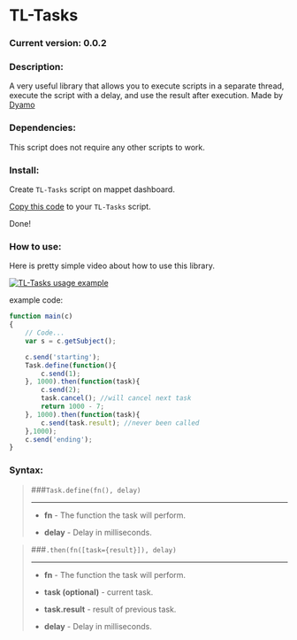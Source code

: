 # TL-Tasks

### Current version: 0.0.2

### Description:

A very useful library that allows you to execute scripts in a separate thread, execute the script with a delay, and use the result after execution.
Made by [Dyamo](https://github.com/dyam0)

### Dependencies:
This script does not require any other scripts to work.

### Install:

Create `TL-Tasks` script on mappet dashboard.

[Copy this code](https://raw.githubusercontent.com/TorayLife/mappet-TL-API/master/TL-Tasks/TL-Tasks.js) to your `TL-Tasks` script.

Done!

### How to use:

Here is pretty simple video about how to use this library.

[![TL-Tasks usage example](https://img.youtube.com/vi/FuzdFSwhnsg/0.jpg)](https://youtu.be/FuzdFSwhnsg)

example code:

```js
function main(c)
{
    // Code...
    var s = c.getSubject();

    c.send('starting');
    Task.define(function(){
        c.send(1);
    }, 1000).then(function(task){
        c.send(2);
        task.cancel(); //will cancel next task
        return 1000 - 7;
    }, 1000).then(function(task){
        c.send(task.result); //never been called
    },1000);
    c.send('ending');
}
```

### Syntax:

> ###`Task.define(fn(), delay)`
> 
> ---
> - **fn** - The function the task will perform.
>
> - **delay** - Delay in milliseconds.



> ###`.then(fn([task={result}]), delay)`
>
> ---
> - **fn** - The function the task will perform.
>
> - **task (optional)** - current task.
> 
> - **task.result** - result of previous task.
> 
> - **delay** - Delay in milliseconds.

